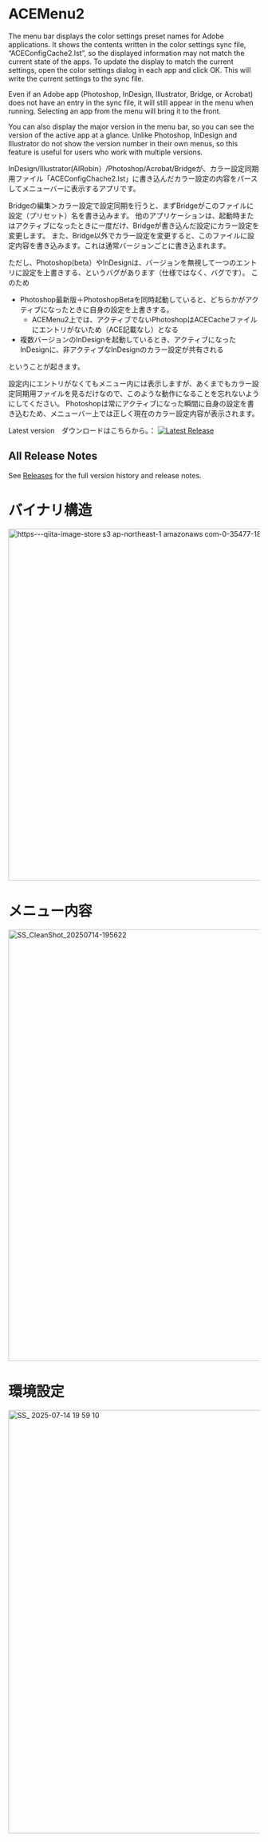 # ACEMenu2

The menu bar displays the color settings preset names for Adobe applications.
It shows the contents written in the color settings sync file, “ACEConfigCache2.lst”, so the displayed information may not match the current state of the apps.
To update the display to match the current settings, open the color settings dialog in each app and click OK. This will write the current settings to the sync file.

Even if an Adobe app (Photoshop, InDesign, Illustrator, Bridge, or Acrobat) does not have an entry in the sync file, it will still appear in the menu when running. Selecting an app from the menu will bring it to the front.

You can also display the major version in the menu bar, so you can see the version of the active app at a glance. Unlike Photoshop, InDesign and Illustrator do not show the version number in their own menus, so this feature is useful for users who work with multiple versions.

InDesign/Illustrator(AIRobin）/Photoshop/Acrobat/Bridgeが、カラー設定同期用ファイル「ACEConfigChache2.lst」に書き込んだカラー設定の内容をパースしてメニューバーに表示するアプリです。

Bridgeの編集＞カラー設定で設定同期を行うと、まずBridgeがこのファイルに設定（プリセット）名を書き込みます。
他のアプリケーションは、起動時またはアクティブになったときに一度だけ、Bridgeが書き込んだ設定にカラー設定を変更します。
また、Bridge以外でカラー設定を変更すると、このファイルに設定内容を書き込みます。これは通常バージョンごとに書き込まれます。

ただし、Photoshop(beta）やInDesignは、バージョンを無視して一つのエントリに設定を上書きする、というバグがあります（仕様ではなく、バグです）。
このため
- Photoshop最新版＋PhotoshopBetaを同時起動していると、どちらかがアクティブになったときに自身の設定を上書きする。
  - ACEMenu2上では、アクティブでないPhotoshopはACECacheファイルにエントリがないため（ACE記載なし）となる
- 複数バージョンのInDesignを起動しているとき、アクティブになったInDesignに、非アクティブなInDesignのカラー設定が共有される

ということが起きます。

設定内にエントリがなくてもメニュー内には表示しますが、あくまでもカラー設定同期用ファイルを見るだけなので、このような動作になることを忘れないようにしてください。
Photoshopは常にアクティブになった瞬間に自身の設定を書き込むため、メニューバー上では正しく現在のカラー設定内容が表示されます。

Latest version　ダウンロードはこちらから。：
[![Latest Release](https://img.shields.io/github/v/release/Yamonov/ACEMenu2?sort=semver)](https://github.com/Yamonov/ACEMenu2/releases/latest)

## All Release Notes

See [Releases](https://github.com/Yamonov/ACEMenu2/releases) for the full version history and release notes.

# バイナリ構造
<img width="1200" height="704" alt="https---qiita-image-store s3 ap-northeast-1 amazonaws com-0-35477-1835c6be-ccb4-4d25-afb3-b75235da3ca8" src="https://github.com/user-attachments/assets/fb853018-cd31-401e-b7de-9d5cdba28bd1" />

# メニュー内容
<img width="546" height="863" alt="SS_CleanShot_20250714-195622" src="https://github.com/user-attachments/assets/ff0f6805-793e-44ec-927e-6c4168ab1ba4" />

# 環境設定
<img width="512" height="847" alt="SS_ 2025-07-14 19 59 10" src="https://github.com/user-attachments/assets/b991f7f6-983b-419f-a6b5-66b1021dc702" />

